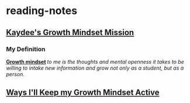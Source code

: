 # reading-notes
<!DOCTYPE html>
<html>
<body>

<h2> <u> Kaydee's Growth Mindset Mission </u>
</h2>
<h3> My Definition
 </h3>
<p> <b> <u> Growth mindset</u> </b> <i> to me is the thoughts and mental openness it takes to be willing to intake new information and grow not only as a student, but as a person. 
</i></p>
<h2>
<u> Ways I'll Keep my Growth Mindset Active </u>
</h2>


</body>
</html>
